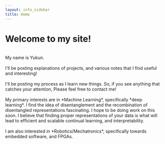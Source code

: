 ```yaml
---
layout: info_sidebar
title: Home
---
```

# Welcome to my site!

<br/>
My name is Yukun.  <br/>
<br/>
I'll be posting explanations of projects,  
and various notes that I find useful and interesting!  <br/>
<br/>
I'll be posting my process as I learn new things. 
So, if you see anything that catches your attention,
Please feel free to contact me! <br/>
<br/>
My primary interests are in *Machine Learning*,
specifically *deep learning*. I find the idea of 
disentanglement and the recombination of disentangled 
representations fascinating. I hope to be doing work on 
this soon. I believe that finding proper representations
of your data is what will lead to efficient and scalable
continual learning, and interpretability.  <br/>
<br/>
I am also interested in *Robotics/Mechatronics*, specifically
towards embedded software, and FPGAs.  <br/>

